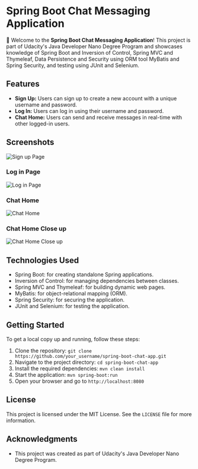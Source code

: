 # Spring Boot Chat Messaging Application

👋 Welcome to the **Spring Boot Chat Messaging Application**! This project is part of Udacity's Java Developer Nano Degree Program and showcases knowledge of Spring Boot and Inversion of Control, Spring MVC and Thymeleaf, Data Persistence and Security using ORM tool MyBatis and Spring Security, and testing using JUnit and Selenium.

## Features

- **Sign Up:** Users can sign up to create a new account with a unique username and password.
- **Log In:** Users can log in using their username and password.
- **Chat Home:** Users can send and receive messages in real-time with other logged-in users.

## Screenshots

![Sign up Page](https://i.imgur.com/P3px6tT.png)

### Log in Page

![Log in Page](https://i.imgur.com/1ZPd3wj.png)

### Chat Home

![Chat Home](https://i.imgur.com/aMiefZO.png)

### Chat Home Close up

![Chat Home Close up](https://i.imgur.com/XR7jhjM.png)

## Technologies Used

- Spring Boot: for creating standalone Spring applications.
- Inversion of Control: for managing dependencies between classes.
- Spring MVC and Thymeleaf: for building dynamic web pages.
- MyBatis: for object-relational mapping (ORM).
- Spring Security: for securing the application.
- JUnit and Selenium: for testing the application.

## Getting Started

To get a local copy up and running, follow these steps:

1. Clone the repository: `git clone https://github.com/your_username/spring-boot-chat-app.git`
2. Navigate to the project directory: `cd spring-boot-chat-app`
3. Install the required dependencies: `mvn clean install`
4. Start the application: `mvn spring-boot:run`
5. Open your browser and go to `http://localhost:8080`

## License

This project is licensed under the MIT License. See the `LICENSE` file for more information.

## Acknowledgments

- This project was created as part of Udacity's Java Developer Nano Degree Program.
